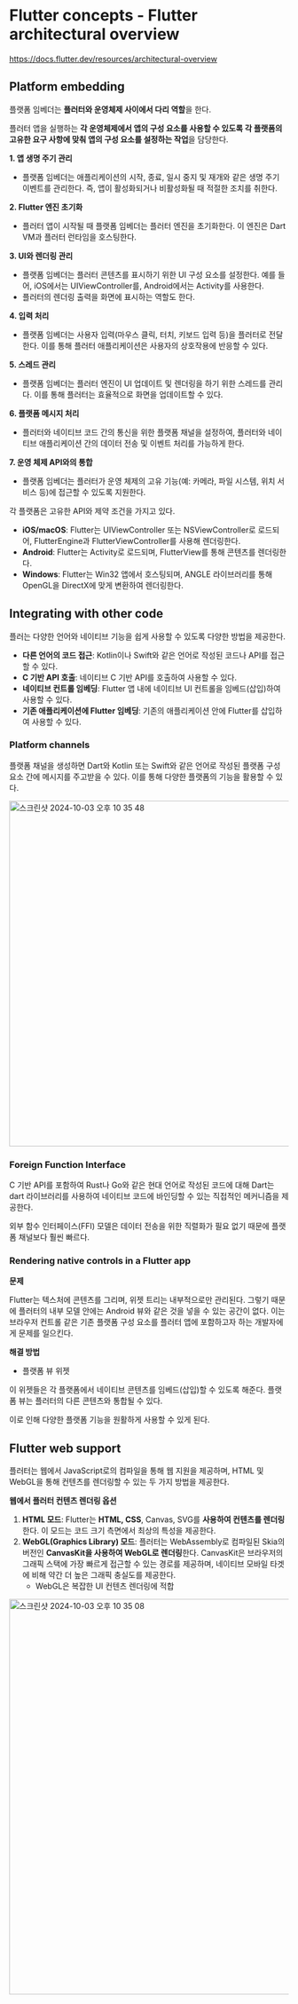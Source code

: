 # Flutter concepts - Flutter architectural overview

https://docs.flutter.dev/resources/architectural-overview

## Platform embedding

플랫폼 임베더는 **플러터와 운영체제 사이에서 다리 역할**을 한다.

플러터 앱을 실행하는 **각 운영체제에서 앱의 구성 요소를 사용할 수 있도록 각 플랫폼의 고유한 요구 사항에 맞춰 앱의 구성 요소를 설정하는 작업**을 담당한다.

**1. 앱 생명 주기 관리**

- 플랫폼 임베더는 애플리케이션의 시작, 종료, 일시 중지 및 재개와 같은 생명 주기 이벤트를 관리한다. 즉, 앱이 활성화되거나 비활성화될 때 적절한 조치를 취한다.

**2. Flutter 엔진 초기화**

- 플러터 앱이 시작될 때 플랫폼 임베더는 플러터 엔진을 초기화한다. 이 엔진은 Dart VM과 플러터 런타임을 호스팅한다.

**3. UI와 렌더링 관리**

- 플랫폼 임베더는 플러터 콘텐츠를 표시하기 위한 UI 구성 요소를 설정한다. 예를 들어, iOS에서는 UIViewController를, Android에서는 Activity를 사용한다.
- 플러터의 렌더링 출력을 화면에 표시하는 역할도 한다.

**4. 입력 처리**

- 플랫폼 임베더는 사용자 입력(마우스 클릭, 터치, 키보드 입력 등)을 플러터로 전달한다. 이를 통해 플러터 애플리케이션은 사용자의 상호작용에 반응할 수 있다.

**5. 스레드 관리**

- 플랫폼 임베더는 플러터 엔진이 UI 업데이트 및 렌더링을 하기 위한 스레드를 관리다. 이를 통해 플러터는 효율적으로 화면을 업데이트할 수 있다.

**6. 플랫폼 메시지 처리**

- 플러터와 네이티브 코드 간의 통신을 위한 플랫폼 채널을 설정하여, 플러터와 네이티브 애플리케이션 간의 데이터 전송 및 이벤트 처리를 가능하게 한다.

**7. 운영 체제 API와의 통합**

- 플랫폼 임베더는 플러터가 운영 체제의 고유 기능(예: 카메라, 파일 시스템, 위치 서비스 등)에 접근할 수 있도록 지원한다.

각 플랫폼은 고유한 API와 제약 조건을 가지고 있다.

- **iOS/macOS**: Flutter는 UIViewController 또는 NSViewController로 로드되어, FlutterEngine과 FlutterViewController를 사용해 렌더링한다.
- **Android**: Flutter는 Activity로 로드되며, FlutterView를 통해 콘텐츠를 렌더링한다.
- **Windows**: Flutter는 Win32 앱에서 호스팅되며, ANGLE 라이브러리를 통해 OpenGL을 DirectX에 맞게 변환하여 렌더링한다.

## Integrating with other code

플러는 다양한 언어와 네이티브 기능을 쉽게 사용할 수 있도록 다양한 방법을 제공한다.

- **다른 언어의 코드 접근**: Kotlin이나 Swift와 같은 언어로 작성된 코드나 API를 접근할 수 있다.
- **C 기반 API 호출**: 네이티브 C 기반 API를 호출하여 사용할 수 있다.
- **네이티브 컨트롤 임베딩**: Flutter 앱 내에 네이티브 UI 컨트롤을 임베드(삽입)하여 사용할 수 있다.
- **기존 애플리케이션에 Flutter 임베딩**: 기존의 애플리케이션 안에 Flutter를 삽입하여 사용할 수 있다.

### Platform channels

플랫폼 채널을 생성하면 Dart와 Kotlin 또는 Swift와 같은 언어로 작성된 플랫폼 구성 요소 간에 메시지를 주고받을 수 있다. 이를 통해 다양한 플랫폼의 기능을 활용할 수 있다.

<img width="623" alt="스크린샷 2024-10-03 오후 10 35 48" src="https://github.com/user-attachments/assets/d4b83512-7b34-4b08-881d-10cfafc9a09b">

### Foreign Function Interface

C 기반 API를 포함하여 Rust나 Go와 같은 현대 언어로 작성된 코드에 대해 Dart는 dart 라이브러리를 사용하여 네이티브 코드에 바인딩할 수 있는 직접적인 메커니즘을 제공한다.

외부 함수 인터페이스(FFI) 모델은 데이터 전송을 위한 직렬화가 필요 없기 때문에 플랫폼 채널보다 훨씬 빠르다.

### Rendering native controls in a Flutter app

**문제**

Flutter는 텍스처에 콘텐츠를 그리며, 위젯 트리는 내부적으로만 관리된다. 그렇기 때문에 플러터의 내부 모델 안에는 Android 뷰와 같은 것을 넣을 수 있는 공간이 없다. 이는 브라우저 컨트롤 같은 기존 플랫폼 구성 요소를 플러터 앱에 포함하고자 하는 개발자에게 문제를 일으킨다.

**해결 방법**

- 플랫폼 뷰 위젯

이 위젯들은 각 플랫폼에서 네이티브 콘텐츠를 임베드(삽입)할 수 있도록 해준다. 플랫폼 뷰는 플러터의 다른 콘텐츠와 통합될 수 있다.

이로 인해 다양한 플랫폼 기능을 원활하게 사용할 수 있게 된다.

## Flutter web support

플러터는 웹에서 JavaScript로의 컴파일을 통해 웹 지원을 제공하며, HTML 및 WebGL을 통해 컨텐츠를 렌더링할 수 있는 두 가지 방법을 제공한다.

**웹에서 플러터 컨텐츠 렌더링 옵션**

1. **HTML 모드**: Flutter는 **HTML, CSS**, Canvas, SVG를 **사용하여 컨텐츠를 렌더링**한다. 이 모드는 코드 크기 측면에서 최상의 특성을 제공한다.
2. **WebGL(Graphics Library) 모드**: 플러터는 WebAssembly로 컴파일된 Skia의 버전인 **CanvasKit을 사용하여 WebGL로 렌더링**한다. CanvasKit은 브라우저의 그래픽 스택에 가장 빠르게 접근할 수 있는 경로를 제공하며, 네이티브 모바일 타겟에 비해 약간 더 높은 그래픽 충실도를 제공한다.
    - WebGL은 복잡한 UI 컨텐츠 렌더링에 적합

<img width="713" alt="스크린샷 2024-10-03 오후 10 35 08" src="https://github.com/user-attachments/assets/388299ca-9a09-4d83-b39d-8d8d2ccfd94c">

